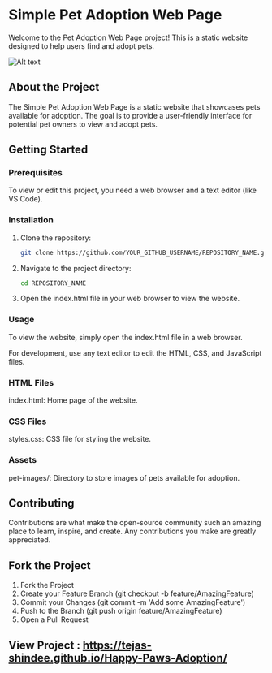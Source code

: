 # Simple Pet Adoption Web Page

Welcome to the Pet Adoption Web Page project! 
This is a static website designed to help users find and adopt pets. 
 
![Alt text](sc-one.png?raw=true "web output")


## About the Project

The Simple Pet Adoption Web Page is a static website that showcases pets available for adoption. 
The goal is to provide a user-friendly interface for potential pet owners to view and adopt pets.

## Getting Started

### Prerequisites

To view or edit this project, you need a web browser and a text editor (like VS Code).

### Installation

1. Clone the repository:

   ```bash
   git clone https://github.com/YOUR_GITHUB_USERNAME/REPOSITORY_NAME.git
2. Navigate to the project directory:
   ```bash
   cd REPOSITORY_NAME
3. Open the index.html file in your web browser to view the website.


### Usage
  To view the website, simply open the index.html file in a web browser.
  
  For development, use any text editor to edit the HTML, CSS, and JavaScript files.


### HTML Files
  index.html: Home page of the website.
### CSS Files 
  styles.css: CSS file for styling the website.
### Assets
  pet-images/: Directory to store images of pets available for adoption.

## Contributing
Contributions are what make the open-source community such an amazing place to learn, inspire, and create. Any contributions you make are greatly appreciated.

## Fork the Project
  1. Fork the Project
  2. Create your Feature Branch (git checkout -b feature/AmazingFeature)
  3. Commit your Changes (git commit -m 'Add some AmazingFeature')
  4. Push to the Branch (git push origin feature/AmazingFeature)
  5. Open a Pull Request

## View Project : https://tejas-shindee.github.io/Happy-Paws-Adoption/
